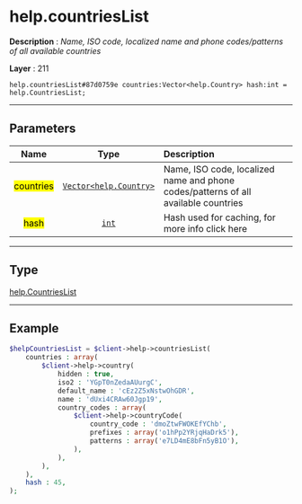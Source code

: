 # help.countriesList

**Description** : *Name, ISO code, localized name and phone codes/patterns of all available countries*

**Layer** : 211

```tl
help.countriesList#87d0759e countries:Vector<help.Country> hash:int = help.CountriesList;
```

---

## Parameters

| Name | Type | Description |
| :---: | :---: | :--- |
| <mark>countries</mark> | [`Vector<help.Country>`](type/help.Country) | Name, ISO code, localized name and phone codes/patterns of all available countries |
| <mark>hash</mark> | [`int`](type/int) | Hash used for caching, for more info click here |

---

## Type

[help.CountriesList](type/help.CountriesList)

---

## Example

```php
$helpCountriesList = $client->help->countriesList(
	countries : array(
		$client->help->country(
			hidden : true,
			iso2 : 'YGpT0nZedaAUurgC',
			default_name : 'cEz2Z5xNstwOhGDR',
			name : 'dUxi4CRAw60Jgp19',
			country_codes : array(
				$client->help->countryCode(
					country_code : 'dmoZtwFWOKEfYChb',
					prefixes : array('o1hPp2YRjqHaDrk5'),
					patterns : array('e7LD4mE8bFn5yB1O'),
				),
			),
		),
	),
	hash : 45,
);
```